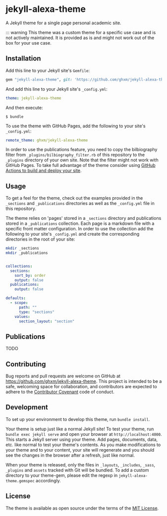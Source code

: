 # jekyll-alexa-theme

A Jekyll theme for a single page personal academic site.

::: warning
This theme was a custom theme for a specific use case and is not actively maintained. It is provided as is and might not work out of the box for your use case.

## Installation

Add this line to your Jekyll site's `Gemfile`:

```ruby
gem "jekyll-alexa-theme", git: 'https://github.com/ghxm/jekyll-alexa-theme'
```

And add this line to your Jekyll site's `_config.yml`:

```yaml
theme: jekyll-alexa-theme
```

And then execute:

    $ bundle


To use the theme with GitHub Pages, add the following to your site's `_config.yml`:

```yaml
remote_theme: ghxm/jekyll-alexa-theme
```

In order to use the publications feature, you need to copy the bilbiography filter from `_plugins/bilbiography_filter.rb` of this repository to the `_plugins` directory of your own site.  Note that the filter might not work with GitHub Pages. To take full advantage of the theme consider using [GitHub Actions to build and deploy your site](https://jekyllrb.com/docs/continuous-integration/github-actions/).




## Usage

To get a feel for the theme, check out the examples provided in the `_sections` and `_publications` directories as well as the `_config.yml` file in this repository.

The theme relies on 'pages' stored in a `_sections` directory and publications stored in a `_publications` collection. Each page is a markdown file with a specific front matter configuration. In order to use the collection add the following to your site's `_config.yml` and create the corresponding directories in the root of your site:

```bash
mkdir _sections
mkdir _publications
```

```yaml

collections:
  sections:
    sort_by: order
    output: false
  publications:
    output: false

defaults:
  - scope:
      path: ""
      type: "sections"
    values:
      section_layout: "section"
```


## Publications

TODO

## Contributing

Bug reports and pull requests are welcome on GitHub at https://github.com/ghxm/jekyll-alexa-theme. This project is intended to be a safe, welcoming space for collaboration, and contributors are expected to adhere to the [Contributor Covenant](https://www.contributor-covenant.org/) code of conduct.

## Development

To set up your environment to develop this theme, run `bundle install`.

Your theme is setup just like a normal Jekyll site! To test your theme, run `bundle exec jekyll serve` and open your browser at `http://localhost:4000`. This starts a Jekyll server using your theme. Add pages, documents, data, etc. like normal to test your theme's contents. As you make modifications to your theme and to your content, your site will regenerate and you should see the changes in the browser after a refresh, just like normal.

When your theme is released, only the files in `_layouts`, `_includes`, `_sass`, `_plugins` and `assets` tracked with Git will be bundled.
To add a custom directory to your theme-gem, please edit the regexp in `jekyll-alexa-theme.gemspec` accordingly.

## License

The theme is available as open source under the terms of the [MIT License](https://opensource.org/licenses/MIT).
